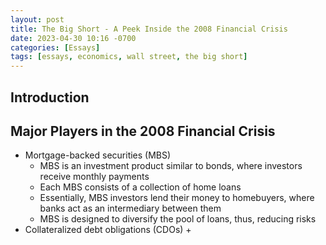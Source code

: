 ```yaml
---
layout: post
title: The Big Short - A Peek Inside the 2008 Financial Crisis
date: 2023-04-30 10:16 -0700
categories: [Essays]
tags: [essays, economics, wall street, the big short]
---
```


## Introduction

## Major Players in the 2008 Financial Crisis
* Mortgage-backed securities (MBS)
  + MBS is an investment product similar to bonds, where investors receive monthly payments
  + Each MBS consists of a collection of home loans
  + Essentially, MBS investors lend their money to homebuyers, where banks act as an intermediary between them
  + MBS is designed to diversify the pool of loans, thus, reducing risks
* Collateralized debt obligations (CDOs)
  + 
